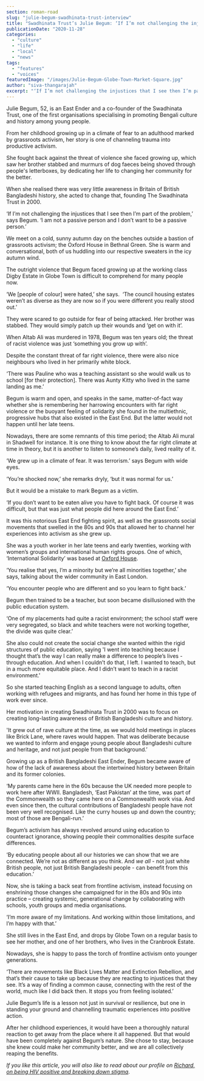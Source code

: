 ```yaml
---
section: roman-road
slug: "julie-begum-swadhinata-trust-interview"
title: "Swadhinata Trust’s Julie Begum: ‘If I’m not challenging the injustice I see, I’m part of the problem.’"
publicationDate: "2020-11-28"
categories: 
  - "culture"
  - "life"
  - "local"
  - "news"
tags: 
  - "features"
  - "voices"
featuredImage: "/images/Julie-Begum-Globe-Town-Market-Square.jpg"
author: "siva-thangarajah"
excerpt: "‘If I’m not challenging the injustices that I see then I’m part of the problem,’ says Begum. ‘I am not a passive person and I don’t want to be a passive person.’"
---
```


Julie Begum, 52, is an East Ender and a co-founder of the Swadhinata Trust, one of the first organisations specialising in promoting Bengali culture and history among young people. 

From her childhood growing up in a climate of fear to an adulthood marked by grassroots activism, her story is one of channeling trauma into productive activism. 

She fought back against the threat of violence she faced growing up, which saw her brother stabbed and murmurs of dog faeces being shoved through people's letterboxes, by dedicating her life to changing her community for the better. 

When she realised there was very little awareness in Britain of British Bangladeshi history, she acted to change that, founding The Swadhinata Trust in 2000. 

‘If I’m not challenging the injustices that I see then I’m part of the problem,’ says Begum. ‘I am not a passive person and I don’t want to be a passive person.’

We meet on a cold, sunny autumn day on the benches outside a bastion of grassroots activism; the Oxford House in Bethnal Green. She is warm and conversational, both of us huddling into our respective sweaters in the icy autumn wind. 

The outright violence that Begum faced growing up at the working class Digby Estate in Globe Town is difficult to comprehend for many people now.  

‘We \[people of colour\] were hated,’ she says.  ‘The council housing estates weren’t as diverse as they are now so if you were different you really stood out.’

They were scared to go outside for fear of being attacked. Her brother was stabbed. They would simply patch up their wounds and ‘get on with it’. 

When Altab Ali was murdered in 1978, Begum was ten years old; the threat of racist violence was just ‘something you grow up with’. 

Despite the constant threat of far right violence, there were also nice neighbours who lived in her primarily white block.

‘There was Pauline who was a teaching assistant so she would walk us to school \[for their protection\]. There was Aunty Kitty who lived in the same landing as me.’

Begum is warm and open, and speaks in the same, matter-of-fact way whether she is remembering her harrowing encounters with far right violence or the buoyant feeling of solidarity she found in the multiethnic, progressive hubs that also existed in the East End. But the latter would not happen until her late teens. 

Nowadays, there are some remnants of this time period; the Altab Ali mural in Shadwell for instance. It is one thing to know about the far right climate at time in theory, but it is another to listen to someone’s daily, lived reality of it.

‘We grew up in a climate of fear. It was terrorism.’ says Begum with wide eyes. 

‘You’re shocked now,’ she remarks dryly, ‘but it was normal for us.’

But it would be a mistake to mark Begum as a victim.

‘If you don’t want to be eaten alive you have to fight back. Of course it was difficult, but that was just what people did here around the East End.’

It was this notorious East End fighting spirit, as well as the grassroots social movements that swelled in the 80s and 90s that allowed her to channel her experiences into activism as she grew up. 

She was a youth worker in her late teens and early twenties, working with women’s groups and international human rights groups. One of which, ‘International Solidarity’ was based at [Oxford House](https://romanroadlondon.com/oxford-house-bethnal-green/).

‘You realise that yes, I’m a minority but we’re all minorities together,’ she says, talking about the wider community in East London. 

‘You encounter people who are different and so you learn to fight back.’ 

Begum then trained to be a teacher, but soon became disillusioned with the public education system. 

‘One of my placements had quite a racist environment; the school staff were very segregated, so black and white teachers were not working together, the divide was quite clear.’

She also could not create the social change she wanted within the rigid structures of public education, saying 'I went into teaching because I thought that’s the way I can really make a difference to people’s lives - through education. And when I couldn’t do that, I left. I wanted to teach, but in a much more equitable place. And I didn’t want to teach in a racist environment.'

So she started teaching English as a second language to adults, often working with refugees and migrants, and has found her home in this type of work ever since.

Her motivation in creating Swadhinata Trust in 2000 was to focus on creating long-lasting awareness of British Bangladeshi culture and history. 

'It grew out of rave culture at the time, as we would hold meetings in places like Brick Lane, where raves would happen. That was deliberate because we wanted to inform and engage young people about Bangladeshi culture and heritage, and not just people from that background.’

Growing up as a British Bangladeshi East Ender, Begum became aware of how of the lack of awareness about the intertwined history between Britain and its former colonies. 

‘My parents came here in the 60s because the UK needed more people to work here after WWII. Bangladesh, ‘East Pakistan’ at the time, was part of the Commonwealth so they came here on a Commonwealth work visa. And even since then, the cultural contributions of Bangladeshi people have not been very well recognised. Like the curry houses up and down the country; most of those are Bengali-run.’ 

Begum’s activism has always revolved around using education to counteract ignorance, showing people their commonalities despite surface differences. 

‘By educating people about all our histories we can show that we are connected. We’re not as different as you think. And _we all_ - not just white British people, not just British Bangladeshi people - can benefit from this education.’

Now, she is taking a back seat from frontline activism, instead focusing on enshrining those changes she campaigned for in the 80s and 90s into practice – creating systemic, generational change by collaborating with schools, youth groups and media organisations. 

‘I’m more aware of my limitations. And working within those limitations, and I’m happy with that.’

She still lives in the East End, and drops by Globe Town on a regular basis to see her mother, and one of her brothers, who lives in the Cranbrook Estate. 

Nowadays, she is happy to pass the torch of frontline activism onto younger generations. 

‘There are movements like Black Lives Matter and Extinction Rebellion, and that’s their cause to take up because they are reacting to injustices that they see. It’s a way of finding a common cause, connecting with the rest of the world, much like I did back then. It stops you from feeling isolated.’

Julie Begum’s life is a lesson not just in survival or resilience, but one in standing your ground and channelling traumatic experiences into positive action.

After her childhood experiences, it would have been a thoroughly natural reaction to get away from the place where it all happened. But that would have been completely against Begum’s nature. She chose to stay, because she knew could make her community better, and we are all collectively reaping the benefits. 

_If you like this article, you will also like to read about our profile on [Richard, on being HIV positive and breaking down stigma](https://romanroadlondon.com/hiv-positive-east-interview-richard/)_.
